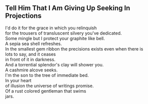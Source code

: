 Tell Him That I Am Giving Up Seeking In Projections
---------------------------------------------------
I'd do it for the grace in which you relinquish  
for the trousers of transluscent silvery you've dedicated.  
Some mingle but I protect your graphite like bell.  
A sepia sea shell refreshes.  
In the smallest gem ribbon the precisions exists even when there is  
lots to say, and it ceases  
in front of it in darkness.  
And a torrential splendor's clay will shower you.  
A cashmire alcove seeks.  
I'm the son to the tree of immediate bed.  
In your heart  
of illusion the universe of writings promise.  
Of a rust colored gentleman that swims  
jars.  
